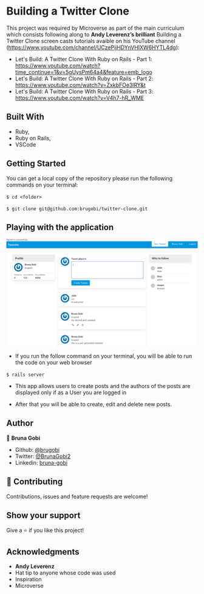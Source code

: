 # Building a Twitter Clone
 
 This project was required by Microverse as part of the main curriculum which consists following along to **Andy Leverenz’s brilliant** Building a Twitter Clone screen casts tutorials avaible on his YouTube channel (https://www.youtube.com/channel/UCzePijHDYnVHIXW6HYTL4dg):

 - Let's Build: A Twitter Clone With Ruby on Rails - Part 1: https://www.youtube.com/watch?time_continue=1&v=5gUysPm64a4&feature=emb_logo
 - Let's Build: A Twitter Clone With Ruby on Rails - Part 2: https://www.youtube.com/watch?v=ZxkbFOe3lRY&t
 - Let's Build: A Twitter Clone With Ruby on Rails - Part 3: https://www.youtube.com/watch?v=V4h7-hR_WME

## Built With

- Ruby,
- Ruby on Rails,
- VSCode

## Getting Started

You can get a local copy of the repository please run the following commands on your terminal:

``$ cd <folder>                                        ``

``$ git clone git@github.com:brugobi/twitter-clone.git ``

## Playing with the application

![screenshot](./app/assets/images/tweeet_page.png)

- If you run the follow command on your terminal, you will be able to run the code on your web browser

``$ rails server           ``

- This app allows users to create posts and the authors of the posts are displayed only if as a User you are logged in

- After that you will be able to create, edit and delete new posts.


## Author

👤 **Bruna Gobi**

- Github: [@brugobi](https://github.com/brugobi)
- Twitter: [@BrunaGobi2](https://twitter.com/BrunaGobi2)
- Linkedin: [bruna-gobi](https://www.linkedin.com/in/bruna-gobi/)

## 🤝 Contributing

Contributions, issues and feature requests are welcome!

## Show your support

Give a ⭐️ if you like this project!

## Acknowledgments

- **Andy Leverenz**
- Hat tip to anyone whose code was used
- Inspiration
- Microverse
